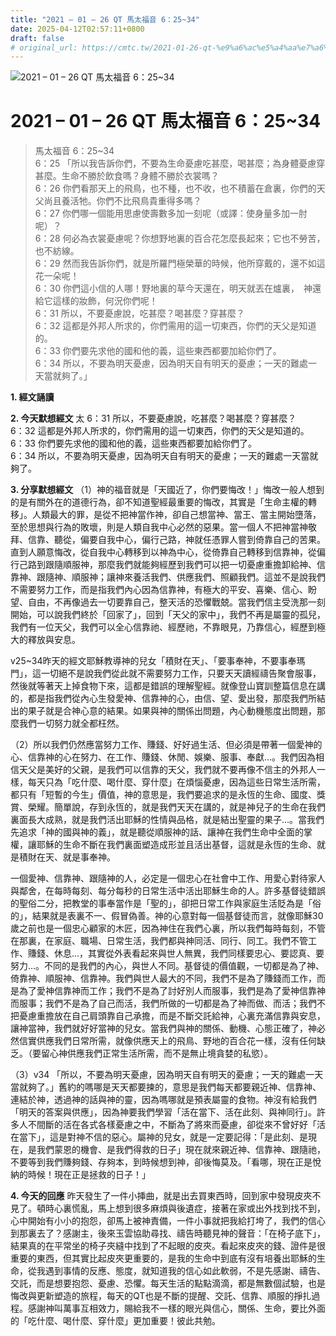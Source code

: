 ```yaml
---
title: "2021 – 01 – 26 QT 馬太福音 6：25~34"
date: 2025-04-12T02:57:11+0800
draft: false
# original_url: https://cmtc.tw/2021-01-26-qt-%e9%a6%ac%e5%a4%aa%e7%a6%8f%e9%9f%b3-6%ef%bc%9a2534
---
```


![2021 – 01 – 26 QT 馬太福音 6：25\~34](/images/qt.jpg   "2021 – 01 – 26 QT 馬太福音 6：25\~34")

# 2021 – 01 – 26 QT 馬太福音 6：25\~34

> 馬太福音 6：25\~34  
> 6：25 「所以我告訴你們，不要為生命憂慮吃甚麼，喝甚麼；為身體憂慮穿甚麼。生命不勝於飲食嗎？身體不勝於衣裳嗎？  
> 6：26 你們看那天上的飛鳥，也不種，也不收，也不積蓄在倉裏，你們的天父尚且養活牠。你們不比飛鳥貴重得多嗎？  
> 6：27 你們哪一個能用思慮使壽數多加一刻呢（或譯：使身量多加一肘呢）？  
> 6：28 何必為衣裳憂慮呢？你想野地裏的百合花怎麼長起來；它也不勞苦，也不紡線。  
> 6：29 然而我告訴你們，就是所羅門極榮華的時候，他所穿戴的，還不如這花一朵呢！  
> 6：30 你們這小信的人哪！野地裏的草今天還在，明天就丟在爐裏，　神還給它這樣的妝飾，何況你們呢！  
> 6：31 所以，不要憂慮說，吃甚麼？喝甚麼？穿甚麼？  
> 6：32 這都是外邦人所求的，你們需用的這一切東西，你們的天父是知道的。  
> 6：33 你們要先求他的國和他的義，這些東西都要加給你們了。  
> 6：34 所以，不要為明天憂慮，因為明天自有明天的憂慮；一天的難處一天當就夠了。」

**1. 經文誦讀**

**2.  今天默想經文**
太 6：31 所以，不要憂慮說，吃甚麼？喝甚麼？穿甚麼？  
6：32 這都是外邦人所求的，你們需用的這一切東西，你們的天父是知道的。  
6：33 你們要先求他的國和他的義，這些東西都要加給你們了。  
6：34 所以，不要為明天憂慮，因為明天自有明天的憂慮；一天的難處一天當就夠了。

**3. 分享默想經文**
（1）神的福音就是「天國近了，你們要悔改！」悔改一般人想到的是有關外在的道德行為，卻不知道聖經最重要的悔改，其實是「生命主權的轉移」。人類最大的罪，是從不把神當作神，卻自己想當神、當王、當主開始墮落，至於思想與行為的敗壞，則是人類自我中心必然的惡果。當一個人不把神當神敬拜、信靠、聽從，偏要自我中心，偏行己路，神就任憑罪人嘗到倚靠自己的苦果。直到人願意悔改，從自我中心轉移到以神為中心，從倚靠自己轉移到信靠神，從偏行己路到跟隨順服神，那麼我們就能夠經歷到我們可以把一切憂慮重擔卸給神、信靠神、跟隨神、順服神；讓神來養活我們、供應我們、照顧我們。這並不是說我們不需要努力工作，而是指我們內心因為信靠神，有極大的平安、喜樂、信心、盼望、自由，不再像過去一切要靠自己，整天活的恐懼戰兢。當我們信主受洗那一刻開始，可以說我們終於「回家了」，回到「天父的家中」，我們不再是屬靈的孤兒，我們有一位天父，我們可以全心信靠祂、經歷祂，不靠眼見，乃靠信心，經歷到極大的釋放與安息。

v25\~34昨天的經文耶穌教導神的兒女「積財在天」、「要事奉神，不要事奉瑪門」，這一切絕不是說我們從此就不需要努力工作，只要天天讀經禱告聚會服事，然後就等著天上掉食物下來，這都是錯誤的理解聖經。就像登山寶訓整篇信息在講的，都是指我們從內心生發愛神、信靠神的心，由信、望、愛出發，那麼我們所結出的果子就是合神心意的結果。如果與神的關係出問題，內心動機態度出問題，那麼我們一切努力就全都枉然。

（2）所以我們仍然應當努力工作、賺錢、好好過生活、但必須是帶著一個愛神的心、信靠神的心在努力、在工作、賺錢、休閒、娛樂、服事、奉獻…。我們因為相信天父是美好的父親，是我們可以信靠的天父，我們就不要再像不信主的外邦人一樣，每天只為「吃什麼、喝什麼、穿什麼」在煩惱憂慮，因為這些日常生活所需，都只有「短暫的今生」價值，神的意思是，我們要追求的是永恆的生命、國度、獎賞、榮耀。簡單說，存到永恆的，就是我們天天在講的，就是神兒子的生命在我們裏面長大成熟，就是我們活出耶穌的性情與品格，就是結出聖靈的果子…。當我們先追求「神的國與神的義」，就是聽從順服神的話、讓神在我們生命中全面的掌權，讓耶穌的生命不斷在我們裏面塑造成形並且活出基督，這就是永恆的生命、就是積財在天、就是事奉神。

一個愛神、信靠神、跟隨神的人，必定是一個忠心在社會中工作、用愛心對待家人與鄰舍，在每時每刻、每分每秒的日常生活中活出耶穌生命的人。許多基督徒錯誤的聖俗二分，把教堂的事奉當作是「聖的」，卻把日常工作與家庭生活貶為是「俗的」，結果就是表裏不一、假冒偽善。神的心意對每一個基督徒而言，就像耶穌30歲之前也是一個忠心顧家的木匠，因為神住在我們心裏，所以我們每時每刻，不管在那裏，在家庭、職場、日常生活，我們都與神同活、同行、同工。我們不管工作、賺錢、休息…，其實從外表看起來與世人無異，我們同樣要忠心、要認真、要努力…。不同的是我們的內心，與世人不同。基督徒的價值觀，一切都是為了神、倚靠神、順服神、信靠神。我們與世人最大的不同，我們不是為了賺錢而工作，而是為了愛神信靠神而工作；我們不是為了討好別人而服事，我們是為了愛神信靠神而服事；我們不是為了自己而活，我們所做的一切都是為了神而做、而活；我們不把憂慮重擔放在自己肩頭靠自己承擔，而是不斷交託給神，心裏充滿信靠與安息，讓神當神，我們就好好當神的兒女。當我們與神的關係、動機、心態正確了，神必然信實供應我們日常所需，就像供應天上的飛鳥、野地的百合花一樣，沒有任何缺乏。（要留心神供應我們正常生活所需，而不是無止境貪婪的私慾）。

（3）v34 「所以，不要為明天憂慮，因為明天自有明天的憂慮；一天的難處一天當就夠了。」舊約的嗎哪是天天都要揀的，意思是我們每天都要親近神、信靠神、連結於神，透過神的話與神的靈，因為嗎哪就是預表屬靈的食物。神沒有給我們「明天的答案與供應」，因為神要我們學習「活在當下、活在此刻、與神同行」。許多人不間斷的活在各式各樣憂慮之中，不斷為了將來而憂慮，卻從來不曾好好「活在當下」，這是對神不信的惡心。屬神的兒女，就是一定要記得：「是此刻、是現在，是我們蒙恩的機會、是我們得救的日子」現在就來親近神、信靠神、跟隨祂，不要等到我們賺夠錢、存夠本，到時候想到神，卻後悔莫及。「看哪，現在正是悅納的時候！現在正是拯救的日子！」

**4. 今天的回應**
昨天發生了一件小挿曲，就是出去買東西時，回到家中發現皮夾不見了。頓時心裏慌亂，馬上想到很多麻煩與後遺症，接著在家或出外找到找不到，心中開始有小小的抱怨，卻馬上被神責備，一件小事就把我給打垮了，我們的信心到那裏去了？感謝主，後來玉雲協助尋找、禱告時聽見神的聲音：「在椅子底下」，結果真的在平常坐的椅子夾縫中找到了不起眼的皮夾。看起來皮夾的錢、證件是很重要的東西，但其實比起皮夾更重要的，是我的生命中到底有沒有培養出耶穌的生命，從我遇到事情的反應、態度，就知道我的信心如此軟弱，不是先感謝、禱告、交託，而是想要抱怨、憂慮、恐懼。每天生活的點點滴滴，都是無數個試驗，也是悔改與更新塑造的旅程，每天的QT也是不斷的提醒、交託、信靠、順服的掙扎過程。感謝神叫萬事互相效力，賜給我不一樣的眼光與信心，關係、生命，要比外面的「吃什麼、喝什麼、穿什麼」更加重要！彼此共勉。
